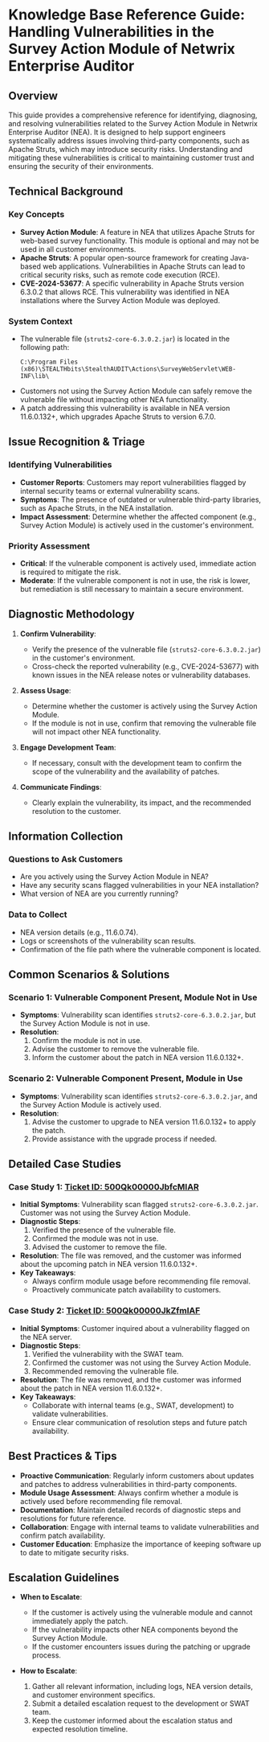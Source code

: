 # Knowledge Base Reference Guide: Handling Vulnerabilities in the Survey Action Module of Netwrix Enterprise Auditor

## Overview

This guide provides a comprehensive reference for identifying, diagnosing, and resolving vulnerabilities related to the Survey Action Module in Netwrix Enterprise Auditor (NEA). It is designed to help support engineers systematically address issues involving third-party components, such as Apache Struts, which may introduce security risks. Understanding and mitigating these vulnerabilities is critical to maintaining customer trust and ensuring the security of their environments.

## Technical Background

### Key Concepts
- **Survey Action Module**: A feature in NEA that utilizes Apache Struts for web-based survey functionality. This module is optional and may not be used in all customer environments.
- **Apache Struts**: A popular open-source framework for creating Java-based web applications. Vulnerabilities in Apache Struts can lead to critical security risks, such as remote code execution (RCE).
- **CVE-2024-53677**: A specific vulnerability in Apache Struts version 6.3.0.2 that allows RCE. This vulnerability was identified in NEA installations where the Survey Action Module was deployed.

### System Context
- The vulnerable file (`struts2-core-6.3.0.2.jar`) is located in the following path:
  ```
  C:\Program Files (x86)\STEALTHbits\StealthAUDIT\Actions\SurveyWebServlet\WEB-INF\lib\
  ```
- Customers not using the Survey Action Module can safely remove the vulnerable file without impacting other NEA functionality.
- A patch addressing this vulnerability is available in NEA version 11.6.0.132+, which upgrades Apache Struts to version 6.7.0.

## Issue Recognition & Triage

### Identifying Vulnerabilities
- **Customer Reports**: Customers may report vulnerabilities flagged by internal security teams or external vulnerability scans.
- **Symptoms**: The presence of outdated or vulnerable third-party libraries, such as Apache Struts, in the NEA installation.
- **Impact Assessment**: Determine whether the affected component (e.g., Survey Action Module) is actively used in the customer's environment.

### Priority Assessment
- **Critical**: If the vulnerable component is actively used, immediate action is required to mitigate the risk.
- **Moderate**: If the vulnerable component is not in use, the risk is lower, but remediation is still necessary to maintain a secure environment.

## Diagnostic Methodology

1. **Confirm Vulnerability**:
   - Verify the presence of the vulnerable file (`struts2-core-6.3.0.2.jar`) in the customer's environment.
   - Cross-check the reported vulnerability (e.g., CVE-2024-53677) with known issues in the NEA release notes or vulnerability databases.

2. **Assess Usage**:
   - Determine whether the customer is actively using the Survey Action Module.
   - If the module is not in use, confirm that removing the vulnerable file will not impact other NEA functionality.

3. **Engage Development Team**:
   - If necessary, consult with the development team to confirm the scope of the vulnerability and the availability of patches.

4. **Communicate Findings**:
   - Clearly explain the vulnerability, its impact, and the recommended resolution to the customer.

## Information Collection

### Questions to Ask Customers
- Are you actively using the Survey Action Module in NEA?
- Have any security scans flagged vulnerabilities in your NEA installation?
- What version of NEA are you currently running?

### Data to Collect
- NEA version details (e.g., 11.6.0.74).
- Logs or screenshots of the vulnerability scan results.
- Confirmation of the file path where the vulnerable component is located.

## Common Scenarios & Solutions

### Scenario 1: Vulnerable Component Present, Module Not in Use
- **Symptoms**: Vulnerability scan identifies `struts2-core-6.3.0.2.jar`, but the Survey Action Module is not in use.
- **Resolution**:
  1. Confirm the module is not in use.
  2. Advise the customer to remove the vulnerable file.
  3. Inform the customer about the patch in NEA version 11.6.0.132+.

### Scenario 2: Vulnerable Component Present, Module in Use
- **Symptoms**: Vulnerability scan identifies `struts2-core-6.3.0.2.jar`, and the Survey Action Module is actively used.
- **Resolution**:
  1. Advise the customer to upgrade to NEA version 11.6.0.132+ to apply the patch.
  2. Provide assistance with the upgrade process if needed.

## Detailed Case Studies

### Case Study 1: [Ticket ID: 500Qk00000JbfcMIAR](https://nwxcorp.lightning.force.com/lightning/r/Case/500Qk00000JbfcMIAR/view)
- **Initial Symptoms**: Vulnerability scan flagged `struts2-core-6.3.0.2.jar`. Customer was not using the Survey Action Module.
- **Diagnostic Steps**:
  1. Verified the presence of the vulnerable file.
  2. Confirmed the module was not in use.
  3. Advised the customer to remove the file.
- **Resolution**: The file was removed, and the customer was informed about the upcoming patch in NEA version 11.6.0.132+.
- **Key Takeaways**:
  - Always confirm module usage before recommending file removal.
  - Proactively communicate patch availability to customers.

### Case Study 2: [Ticket ID: 500Qk00000JkZfmIAF](https://nwxcorp.lightning.force.com/lightning/r/Case/500Qk00000JkZfmIAF/view)
- **Initial Symptoms**: Customer inquired about a vulnerability flagged on the NEA server.
- **Diagnostic Steps**:
  1. Verified the vulnerability with the SWAT team.
  2. Confirmed the customer was not using the Survey Action Module.
  3. Recommended removing the vulnerable file.
- **Resolution**: The file was removed, and the customer was informed about the patch in NEA version 11.6.0.132+.
- **Key Takeaways**:
  - Collaborate with internal teams (e.g., SWAT, development) to validate vulnerabilities.
  - Ensure clear communication of resolution steps and future patch availability.

## Best Practices & Tips

- **Proactive Communication**: Regularly inform customers about updates and patches to address vulnerabilities in third-party components.
- **Module Usage Assessment**: Always confirm whether a module is actively used before recommending file removal.
- **Documentation**: Maintain detailed records of diagnostic steps and resolutions for future reference.
- **Collaboration**: Engage with internal teams to validate vulnerabilities and confirm patch availability.
- **Customer Education**: Emphasize the importance of keeping software up to date to mitigate security risks.

## Escalation Guidelines

- **When to Escalate**:
  - If the customer is actively using the vulnerable module and cannot immediately apply the patch.
  - If the vulnerability impacts other NEA components beyond the Survey Action Module.
  - If the customer encounters issues during the patching or upgrade process.

- **How to Escalate**:
  1. Gather all relevant information, including logs, NEA version details, and customer environment specifics.
  2. Submit a detailed escalation request to the development or SWAT team.
  3. Keep the customer informed about the escalation status and expected resolution timeline.